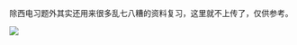 除西电习题外其实还用来很多乱七八糟的资料复习，这里就不上传了，仅供参考。

![](https://testingcf.jsdelivr.net/gh/WanpengXu/myPicGo/img/202308202055569.png)